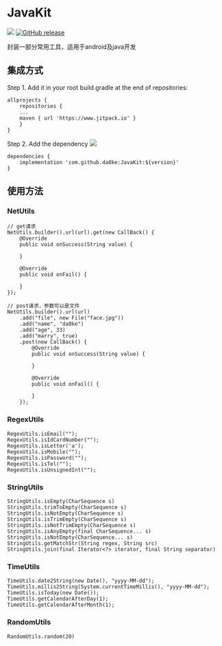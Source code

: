 # JavaKit
[![](https://jitpack.io/v/da0ke/JavaKit.svg)](https://jitpack.io/#da0ke/JavaKit)
[![GitHub release](https://img.shields.io/github/tag/da0ke/JavaKit.svg)](https://github.com/da0ke/JavaKit/tags)

封装一部分常用工具，适用于android及java开发

## 集成方式
Step 1. Add it in your root build.gradle at the end of repositories:
```
allprojects {
	repositories {
	...
	maven { url 'https://www.jitpack.io' }
	}
}
```

Step 2. Add the dependency
[![](https://jitpack.io/v/da0ke/JavaKit.svg)](https://jitpack.io/#da0ke/JavaKit)
```
dependencies {
	implementation 'com.github.da0ke:JavaKit:${version}'
}
```

## 使用方法
### NetUtils
```
// get请求
NetUtils.builder().url(url).get(new CallBack() {
	@Override
	public void onSuccess(String value) {
	
	}
			
	@Override
	public void onFail() {
	
	}
});

// post请求，参数可以是文件
NetUtils.builder().url(url)
	.add("file", new File("face.jpg"))
	.add("name", "da0ke")
	.add("age", 33)
	.add("marry", true)
	.post(new CallBack() {
		@Override
		public void onSuccess(String value) {
	
		}
	
		@Override
		public void onFail() {
	
		}
	});
```

### RegexUtils
```
RegexUtils.isEmail("");
RegexUtils.isIdCardNumber("");
RegexUtils.isLetter('a');
RegexUtils.isMobile("");
RegexUtils.isPassword("");
RegexUtils.isTel("");
RegexUtils.isUnsignedInt("");
```

### StringUtils
```
StringUtils.isEmpty(CharSequence s)
StringUtils.trimToEmpty(CharSequence s)
StringUtils.isNotEmpty(CharSequence s)
StringUtils.isTrimEmpty(CharSequence s)
StringUtils.isNotTrimEmpty(CharSequence s)
StringUtils.isAnyEmpty(final CharSequence... s)
StringUtils.isNotEmpty(CharSequence... s)
StringUtils.getMatchStr(String regex, String src)
StringUtils.join(final Iterator<?> iterator, final String separator)
```

### TimeUtils
```
TimeUtils.date2String(new Date(), "yyyy-MM-dd");
TimeUtils.millis2String(System.currentTimeMillis(), "yyyy-MM-dd");
TimeUtils.isToday(new Date());
TimeUtils.getCalendarAfterDay(1);
TimeUtils.getCalendarAfterMonth(1);
```

### RandomUtils
```
RandomUtils.random(20)
```